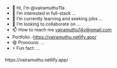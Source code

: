 - 👋 Hi, I’m @vairamuthu11a
- 👀 I’m interested in full-stack ...
- 🌱 I’m currently learning and seeking jobs ...
- 💞️ I’m looking to collaborate on ...
- 📫 How to reach me vairamuthu14v@gmail.com
- Portfolio -https://vairamuthu.netlify.app/
- 😄 Pronouns: ...
- ⚡ Fun fact: ...

<!---
vairamuthu11a/vairamuthu11a is a ✨ special ✨ repository because its `README.md` (this file) appears on your GitHub profile.
You can click the Preview link to take a look at your changes.
--->https://vairamuthu.netlify.app/
